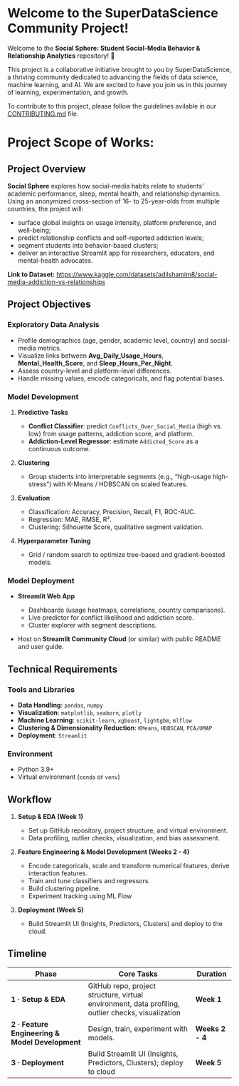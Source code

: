 # Welcome to the SuperDataScience Community Project!
Welcome to the **Social Sphere: Student Social-Media Behavior & Relationship Analytics** repository! 🎉

This project is a collaborative initiative brought to you by SuperDataScience, a thriving community dedicated to advancing the fields of data science, machine learning, and AI. We are excited to have you join us in this journey of learning, experimentation, and growth.

To contribute to this project, please follow the guidelines avilable in our [CONTRIBUTING.md](CONTRIBUTING.md) file.

# Project Scope of Works:

## Project Overview
**Social Sphere** explores how social-media habits relate to students’ academic performance, sleep, mental health, and relationship dynamics. Using an anonymized cross-section of 16- to 25-year-olds from multiple countries, the project will:

- surface global insights on usage intensity, platform preference, and well-being;
- predict relationship conflicts and self-reported addiction levels;
- segment students into behavior-based clusters;
- deliver an interactive Streamlit app for researchers, educators, and mental-health advocates.

**Link to Dataset:** https://www.kaggle.com/datasets/adilshamim8/social-media-addiction-vs-relationships

## Project Objectives
### Exploratory Data Analysis
- Profile demographics (age, gender, academic level, country) and social-media metrics.
- Visualize links between **Avg_Daily_Usage_Hours**, **Mental_Health_Score**, and **Sleep_Hours_Per_Night**.
- Assess country-level and platform-level differences.
- Handle missing values, encode categoricals, and flag potential biases.

### Model Development
1. **Predictive Tasks**
    - **Conflict Classifier**: predict `Conflicts_Over_Social_Media` (high vs. low) from usage patterns, addiction score, and platform.
    - **Addiction-Level Regressor**: estimate `Addicted_Score` as a continuous outcome.

2. **Clustering**
    - Group students into interpretable segments (e.g., “high-usage high-stress”) with K-Means / HDBSCAN on scaled features.

3. **Evaluation**
    - Classification: Accuracy, Precision, Recall, F1, ROC-AUC.
    - Regression: MAE, RMSE, R².
    - Clustering: Silhouette Score, qualitative segment validation.

4. **Hyperparameter Tuning**
    - Grid / random search to optimize tree-based and gradient-boosted models.


### Model Deployment
- **Streamlit Web App**
    - Dashboards (usage heatmaps, correlations, country comparisons).
    - Live predictor for conflict likelihood and addiction score.
    - Cluster explorer with segment descriptions.

- Host on **Streamlit Community Cloud** (or similar) with public README and user guide.

## Technical Requirements
### Tools and Libraries
- **Data Handling**: `pandas`, `numpy`
- **Visualization**: `matplotlib`, `seaborn`, `plotly`
- **Machine Learning**: `scikit-learn`, `xgboost`, `lightgbm`, `mlflow`
- **Clustering & Dimensionality Reduction**: `KMeans`, `HDBSCAN`, `PCA/UMAP`
- **Deployment**: `Streamlit`
### Environment
- Python 3.9+
- Virtual environment (`conda` or `venv`)


## Workflow

1. **Setup & EDA (Week 1)**
    - Set up GitHub repository, project structure, and virtual environment.
    - Data profiling, outlier checks, visualization, and bias assessment.

2. **Feature Engineering & Model Development (Weeks 2 - 4)**
    - Encode categoricals, scale and transform numerical features, derive interaction features.
    - Train and tune classifiers and regressors.
    - Build clustering pipeline.
    - Experiment tracking using ML Flow

3. **Deployment (Week 5)**
    - Build Streamlit UI (Insights, Predictors, Clusters) and deploy to the cloud.

## Timeline

| Phase                                           | Core Tasks                                                                                               | Duration        |
| ----------------------------------------------- | -------------------------------------------------------------------------------------------------------- | --------------- |
| **1 · Setup & EDA**                             | GitHub repo, project structure, virtual environment, data profiling, outlier checks, visualization       | **Week 1**      |
| **2 · Feature Engineering & Model Development** | Design, train, experiment with models.                                                                   | **Weeks 2 - 4** |
| **3 · Deployment**                              | Build Streamlit UI (Insights, Predictors, Clusters); deploy to cloud                                     | **Week 5**      |

